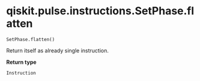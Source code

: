 # qiskit.pulse.instructions.SetPhase.flatten

`SetPhase.flatten()`

Return itself as already single instruction.

**Return type**

`Instruction`
